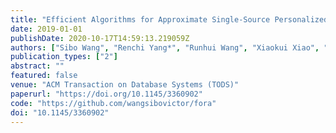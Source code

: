 ```yaml
---
title: "Efficient Algorithms for Approximate Single-Source Personalized PageRank Queries"
date: 2019-01-01
publishDate: 2020-10-17T14:59:13.219059Z
authors: ["Sibo Wang", "Renchi Yang*", "Runhui Wang", "Xiaokui Xiao", "Zhewei Wei", "Wenqing Lin", "Yin Yang", "Nan Tang"]
publication_types: ["2"]
abstract: ""
featured: false
venue: "ACM Transaction on Database Systems (TODS)"
paperurl: "https://doi.org/10.1145/3360902"
code: "https://github.com/wangsibovictor/fora"
doi: "10.1145/3360902"
---
```

